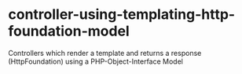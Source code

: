 # controller-using-templating-http-foundation-model
Controllers which render a template and returns a response (HttpFoundation) using a PHP-Object-Interface Model
